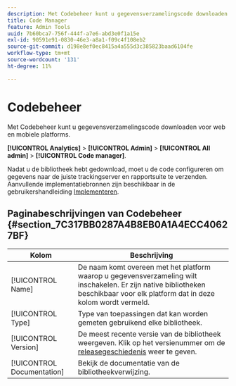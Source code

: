 ```yaml
---
description: Met Codebeheer kunt u gegevensverzamelingscode downloaden voor web en mobiele platforms.
title: Code Manager
feature: Admin Tools
uuid: 7b60bca7-756f-444f-a7e6-abd3e0f1a15e
exl-id: 90591e91-0830-46e3-a8a1-f09c4f108eb2
source-git-commit: d198e8ef0ec8415a4a555d3c385823baad6104fe
workflow-type: tm+mt
source-wordcount: '131'
ht-degree: 11%

---
```


# Codebeheer

Met Codebeheer kunt u gegevensverzamelingscode downloaden voor web en mobiele platforms.

**[!UICONTROL Analytics]** > **[!UICONTROL Admin]** > **[!UICONTROL All admin]** > **[!UICONTROL Code manager]**.

Nadat u de bibliotheek hebt gedownload, moet u de code configureren om gegevens naar de juiste trackingserver en rapportsuite te verzenden. Aanvullende implementatiebronnen zijn beschikbaar in de gebruikershandleiding [Implementeren](/help/implement/home.md).

## Paginabeschrijvingen van Codebeheer {#section_7C317BB0287A4B8EB0A1A4ECC40627BF}

| Kolom | Beschrijving |
|--- |--- |
| [!UICONTROL Name] | De naam komt overeen met het platform waarop u gegevensverzameling wilt inschakelen. Er zijn native bibliotheken beschikbaar voor elk platform dat in deze kolom wordt vermeld. |
| [!UICONTROL Type] | Type van toepassingen dat kan worden gemeten gebruikend elke bibliotheek. |
| [!UICONTROL Version] | De meest recente versie van de bibliotheek weergeven. Klik op het versienummer om de [releasegeschiedenis](https://docs.adobe.com/content/help/nl-NL/analytics/implementation/appmeasurement-updates.html) weer te geven. |
| [!UICONTROL Documentation] | Bekijk de documentatie van de bibliotheekverwijzing. |
